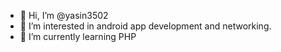 - 👋 Hi, I’m @yasin3502
- 👀 I’m interested in android app development and networking.
- 🌱 I’m currently learning PHP 


<!---
yasin3502/yasin3502 is a ✨ special ✨ repository because its `README.md` (this file) appears on your GitHub profile.
You can click the Preview link to take a look at your changes.
--->
